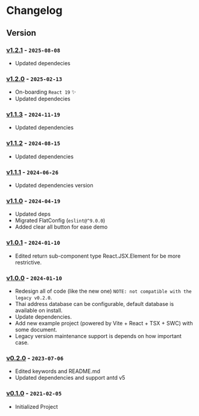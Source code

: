 # Changelog

## Version

### [v1.2.1] - `2025-08-08`

- Updated dependecies

### [v1.2.0] - `2025-02-13`

- On-boarding `React 19` ✨
- Updated dependecies

### [v1.1.3] - `2024-11-19`

- Updated dependencies

### [v1.1.2] - `2024-08-15`

- Updated dependencies

### [v1.1.1] - `2024-06-26`

- Updated dependencies version

### [v1.1.0] - `2024-04-19`

- Updated deps
- Migrated FlatConfig (`eslint@^9.0.0`)
- Added clear all button for ease demo

### [v1.0.1] - `2024-01-10`

- Edited return sub-component type React.JSX.Element for be more restrictive.

### [v1.0.0] - `2024-01-10`

- Redesign all of code (like the new one) `NOTE: not compatible with the legacy v0.2.0`.
- Thai address database can be configurable, default database is available on install.
- Update dependencies.
- Add new example project (powered by Vite + React + TSX + SWC) with some document.
- Legacy version maintenance support is depends on how important case.

### [v0.2.0] - `2023-07-06`

- Edited keywords and README.md
- Updated dependencies and support antd v5

### [v0.1.0] - `2021-02-05`

- Initialized Project

[v1.2.1]: https://github.com/buildingwatsize/thai-address-autocomplete-react/releases/tag/v1.2.1
[v1.2.0]: https://github.com/buildingwatsize/thai-address-autocomplete-react/releases/tag/v1.2.0
[v1.1.3]: https://github.com/buildingwatsize/thai-address-autocomplete-react/releases/tag/v1.1.3
[v1.1.2]: https://github.com/buildingwatsize/thai-address-autocomplete-react/releases/tag/v1.1.2
[v1.1.1]: https://github.com/buildingwatsize/thai-address-autocomplete-react/releases/tag/v1.1.1
[v1.1.0]: https://github.com/buildingwatsize/thai-address-autocomplete-react/releases/tag/v1.1.0
[v1.0.1]: https://github.com/buildingwatsize/thai-address-autocomplete-react/releases/tag/v1.0.1
[v1.0.0]: https://github.com/buildingwatsize/thai-address-autocomplete-react/releases/tag/v1.0.0
[v0.2.0]: https://github.com/buildingwatsize/thai-address-autocomplete-react/releases/tag/v0.2.0
[v0.1.0]: https://github.com/buildingwatsize/thai-address-autocomplete-react/releases/tag/v0.1.0
